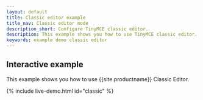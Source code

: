 ```yaml
---
layout: default
title: Classic editor example
title_nav: Classic editor mode
description_short: Configure TinyMCE classic editor.
description: This example shows you how to use TinyMCE classic editor.
keywords: example demo classic editor
---
```


## Interactive example

This example shows you how to use {{site.productname}} Classic Editor.

{% include live-demo.html id="classic" %}
